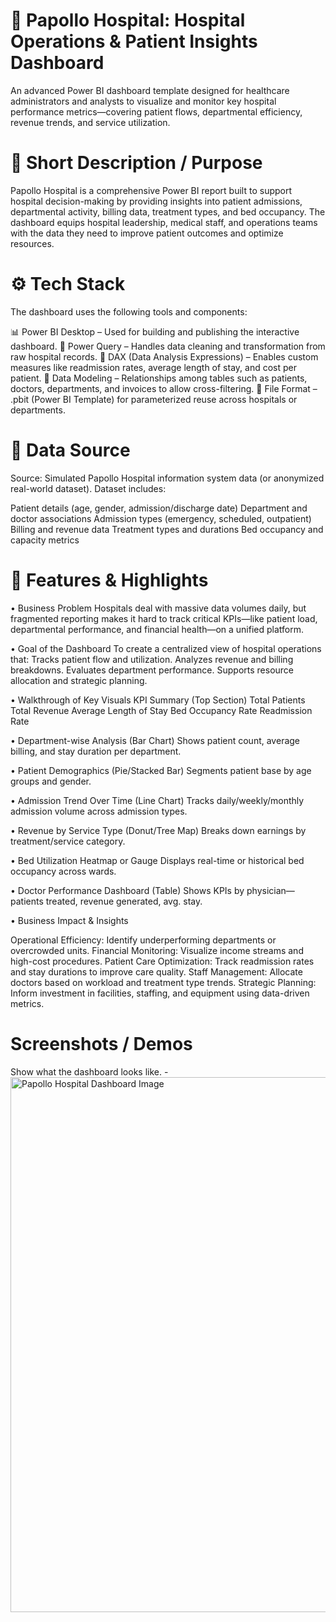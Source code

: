 # 🏥 Papollo Hospital: Hospital Operations & Patient Insights Dashboard
An advanced Power BI dashboard template designed for healthcare administrators and analysts to visualize and monitor key hospital performance metrics—covering patient flows, departmental efficiency, revenue trends, and service utilization.

# 📌 Short Description / Purpose
Papollo Hospital is a comprehensive Power BI report built to support hospital decision-making by providing insights into patient admissions, departmental activity, billing data, treatment types, and bed occupancy. The dashboard equips hospital leadership, medical staff, and operations teams with the data they need to improve patient outcomes and optimize resources.

# ⚙️ Tech Stack
The dashboard uses the following tools and components:

📊 Power BI Desktop – Used for building and publishing the interactive dashboard.
🧼 Power Query – Handles data cleaning and transformation from raw hospital records.
🧠 DAX (Data Analysis Expressions) – Enables custom measures like readmission rates, average length of stay, and cost per patient.
🧩 Data Modeling – Relationships among tables such as patients, doctors, departments, and invoices to allow cross-filtering.
📁 File Format – .pbit (Power BI Template) for parameterized reuse across hospitals or departments.

# 📂 Data Source
Source: Simulated Papollo Hospital information system data (or anonymized real-world dataset).
Dataset includes:

Patient details (age, gender, admission/discharge date)
Department and doctor associations
Admission types (emergency, scheduled, outpatient)
Billing and revenue data
Treatment types and durations
Bed occupancy and capacity metrics

# 🌟 Features & Highlights
• Business Problem
Hospitals deal with massive data volumes daily, but fragmented reporting makes it hard to track critical KPIs—like patient load, departmental performance, and financial health—on a unified platform.

• Goal of the Dashboard
To create a centralized view of hospital operations that:
Tracks patient flow and utilization.
Analyzes revenue and billing breakdowns.
Evaluates department performance.
Supports resource allocation and strategic planning.

• Walkthrough of Key Visuals
KPI Summary (Top Section)
Total Patients
Total Revenue
Average Length of Stay
Bed Occupancy Rate
Readmission Rate

• Department-wise Analysis (Bar Chart)
Shows patient count, average billing, and stay duration per department.

• Patient Demographics (Pie/Stacked Bar)
Segments patient base by age groups and gender.

• Admission Trend Over Time (Line Chart)
Tracks daily/weekly/monthly admission volume across admission types.

• Revenue by Service Type (Donut/Tree Map)
Breaks down earnings by treatment/service category.

• Bed Utilization Heatmap or Gauge
Displays real-time or historical bed occupancy across wards.

• Doctor Performance Dashboard (Table)
Shows KPIs by physician—patients treated, revenue generated, avg. stay.


• Business Impact & Insights

Operational Efficiency: Identify underperforming departments or overcrowded units.
Financial Monitoring: Visualize income streams and high-cost procedures.
Patient Care Optimization: Track readmission rates and stay durations to improve care quality.
Staff Management: Allocate doctors based on workload and treatment type trends.
Strategic Planning: Inform investment in facilities, staffing, and equipment using data-driven metrics.


# Screenshots / Demos
Show what the dashboard looks like. - <img width="1549" height="856" alt="Papollo Hospital Dashboard Image" src="https://github.com/user-attachments/assets/ade39c9b-ebe5-404e-958b-69a0afc37ded" />
